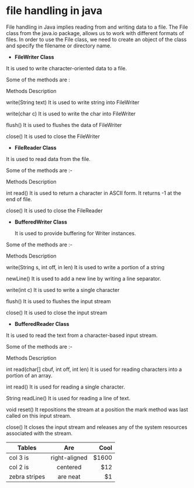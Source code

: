  # file handling in java 

File handling in Java implies reading from and writing data to a file. The File class from the java.io package, allows us
to work with different formats of files. In order to use the File class, we need to create an object of the class and specify 
the filename or directory name.

  + **FileWriter Class**

It is used to write character-oriented data to a file.

Some of the methods are :

 Methods	Description
 
   write(String text)	It is used to write string into FileWriter
   
   write(char c)	It is used to write the char into FileWriter
   
   flush()	It is used to flushes the data of FileWriter
  
  close()	It is used to close the FileWriter
  
+ **FileReader Class**

 It is used to read data from the file.
 
 Some of the methods are :-
 
 Methods	Description
 
 int read()	It is used to return a character in ASCII form. It returns -1 at the end of file.
 
 close()	It is used to close the FileReader 
 
+ **BufferedWriter Class**

  It is used to provide buffering for Writer instances.
  
 Some of the methods are :-
 
 Methods	Description
 
 
 write(String s, int off, in len)	It is used to write a portion of a string
 
 newLine()	It is used to add a new line by writing a line separator.
 
 write(int c)	It is used to write a single character
 
 flush()	It is used to flushes the input stream
 
 close()	It is used to close the input stream
 
 + **BufferedReader Class**

It is used to read the text from a character-based input stream.

Some of the methods are :-

Methods	Description


int read(char[] cbuf, int off, int len)	It is used for reading characters into a portion of an array.

int read()	It is used for reading a single character.

String readLine()	It is used for reading a line of text.

void reset()	It repositions the stream at a position the mark method was last called on this input stream.

close()	It closes the input stream and releases any of the system resources associated with the stream.

| Tables        | Are           | Cool  |
| ------------- |:-------------:| -----:|
| col 3 is      | right-aligned | $1600 |
| col 2 is      | centered      |   $12 |
| zebra stripes | are neat      |    $1 |
